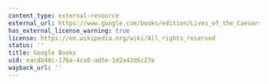 ```yaml
---
content_type: external-resource
external_url: https://www.google.com/books/edition/Lives_of_the_Caesars/8CE3a6mzpAMC?hl=en&gbpv=1
has_external_license_warning: true
license: https://en.wikipedia.org/wiki/All_rights_reserved
status: ''
title: Google Books
uid: eacdb48c-176a-4ca8-ad5e-1d2a42d6c27e
wayback_url: ''
---
```

